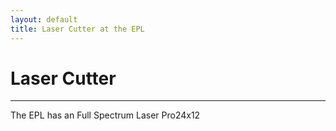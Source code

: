 ```yaml
---
layout: default
title: Laser Cutter at the EPL
---
```


# Laser Cutter

-----------------------------------------------------

The EPL has an Full Spectrum Laser Pro24x12
